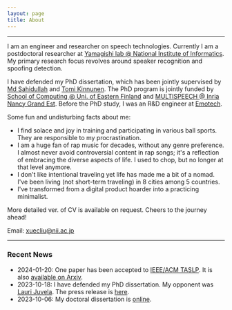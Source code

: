 ```yaml
---
layout: page
title: About
---
```


-------------------
I am an engineer and researcher on speech technologies. Currently I am a postdoctoral researcher at [Yamagishi lab @ National Institute of Informatics](https://nii-yamagishilab.github.io/). My primary research focus revolves around speaker recognition and spoofing detection.

I have defended my PhD dissertation, which has been jointly supervised by [Md Sahidullah](https://scholar.google.co.in/citations?user=jRcYfsQAAAAJ&hl=en) and [Tomi Kinnunen](http://cs.joensuu.fi/pages/tkinnu/webpage/). The PhD program is jointly funded by [School of Computing @ Uni. of Eastern Finland](http://www.uef.fi/en/web/cs) and [MULTISPEECH @ Inria Nancy Grand Est](https://team.inria.fr/multispeech/). Before the PhD study, I was an R&D engineer at [Emotech](https://www.linkedin.com/company/emotech-ltd/).

Some fun and undisturbing facts about me:
* I find solace and joy in training and participating in various ball sports. They are responsible to my procrastination.
* I am a huge fan of rap music for decades, without any genre preference. I almost never avoid controversial content in rap songs; it's a reflection of embracing the diverse aspects of life. I used to chop, but no longer at that level anymore.
* I don't like intentional traveling yet life has made me a bit of a nomad. I've been living (not short-term traveling) in 8 cities among 5 countries.
* I've transformed from a digital product hoarder into a practicing minimalist.

More detailed ver. of CV is available on request. Cheers to the journey ahead!

Email: xuecliu@nii.ac.jp

-------------------
### Recent News
* 2024-01-20: One paper has been accepted to [IEEE/ACM TASLP](https://ieeexplore.ieee.org/document/10415203). It is also [available on Arxiv](https://arxiv.org/abs/2401.11156).
* 2023-10-18: I have defended my PhD dissertation. My opponent was [Lauri Juvela](https://scholar.google.co.jp/citations?user=q7-khVcAAAAJ&hl=fi). The press release is [here](https://www.uef.fi/en/article/doctoral-defence-of-xuechen-liu-msc-18102023-advances-in-deep-speaker-verification-a-study-on).
* 2023-10-06: My doctoral dissertation is [online](http://urn.fi/URN:ISBN:978-952-61-4981-3).
<!-- * 2023-06-19: Our paper on summarizing ASVspoof 2021 has been [published on IEEE/ACM TASLP](https://ieeexplore.ieee.org/document/10155166). It has been [available on Arxiv](https://arxiv.org/abs/2210.02437). Please have a check! -->
<!-- * 2023-06-02: I have started working as a project postdoctoral researcher at [National Institute of Informatics](https://en.wikipedia.org/wiki/National_Institute_of_Informatics) (Yes, exactly in the building shown in the wiki). -->
<!-- * 2023-05-18: Two papers got accepted into Interspeech 2023. -->